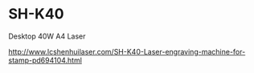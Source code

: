 # SH-K40

Desktop 40W A4 Laser

http://www.lcshenhuilaser.com/SH-K40-Laser-engraving-machine-for-stamp-pd694104.html
